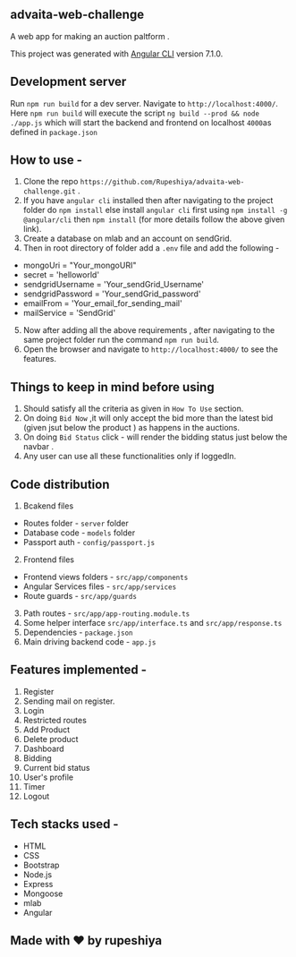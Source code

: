 ## advaita-web-challenge

A web app for making an auction paltform .

This project was generated with [Angular CLI](https://github.com/angular/angular-cli) version 7.1.0.

## Development server

Run `npm run build` for a dev server. Navigate to `http://localhost:4000/`. 
Here `npm run build` will execute the script `ng build --prod && node ./app.js` which will start the backend and frontend on localhost `4000`as defined in `package.json`

## How to use -

 1. Clone the repo `https://github.com/Rupeshiya/advaita-web-challenge.git` .
 2. If you have `angular cli` installed then after navigating to the project folder do `npm install` else install `angular cli` first using `npm install -g @angular/cli` then `npm install` (for more details follow the above given link). 
 3. Create a database on mlab and an account on sendGrid.
 4. Then in root directory of folder add a `.env` file and add the following -
  - mongoUri = "Your_mongoURI"
  - secret = 'helloworld'
  - sendgridUsername = 'Your_sendGrid_Username'
  - sendgridPassword = 'Your_sendGrid_password'
  - emailFrom = 'Your_email_for_sending_mail'
  - mailService = 'SendGrid'
 5. Now after adding all the above requirements , after navigating to the same project folder run the command `npm run build`.
 6. Open the browser and navigate to `http://localhost:4000/` to see the features.

## Things to keep in mind before using

 1. Should satisfy all the criteria as given in `How To Use` section.
 2. On doing `Bid Now` ,it will only accept the bid more than the latest bid (given jsut below the product ) as happens in the auctions.
 3. On doing `Bid Status` click - will render the bidding status just below the navbar .
 4. Any user can use all these functionalities only if loggedIn.
 
## Code distribution 

 1. Bcakend files
  - Routes folder - `server` folder
  - Database code - `models` folder
  - Passport auth - `config/passport.js`
 2. Frontend files
  - Frontend views folders - `src/app/components`
  - Angular Services files - `src/app/services`
  - Route guards - `src/app/guards`
  
 3. Path routes - `src/app/app-routing.module.ts`
 4. Some helper interface `src/app/interface.ts` and `src/app/response.ts`
 5. Dependencies - `package.json`
 6. Main driving backend code - `app.js`

## Features implemented -

 1.  Register
 2.  Sending mail on register.
 3.  Login
 4.  Restricted routes
 5.  Add Product
 6.  Delete product
 7.  Dashboard
 8.  Bidding
 9.  Current bid status
 10. User's profile
 11. Timer
 12. Logout 
 
## Tech stacks used -

 - HTML
 - CSS
 - Bootstrap
 - Node.js
 - Express
 - Mongoose
 - mlab
 - Angular


 ## Made with :heart: by **rupeshiya**
 
 
